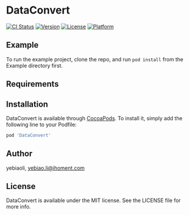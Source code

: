 # DataConvert

[![CI Status](https://img.shields.io/travis/yebiaoli/DataConvert.svg?style=flat)](https://travis-ci.org/yebiaoli/DataConvert)
[![Version](https://img.shields.io/cocoapods/v/DataConvert.svg?style=flat)](https://cocoapods.org/pods/DataConvert)
[![License](https://img.shields.io/cocoapods/l/DataConvert.svg?style=flat)](https://cocoapods.org/pods/DataConvert)
[![Platform](https://img.shields.io/cocoapods/p/DataConvert.svg?style=flat)](https://cocoapods.org/pods/DataConvert)

## Example

To run the example project, clone the repo, and run `pod install` from the Example directory first.

## Requirements

## Installation

DataConvert is available through [CocoaPods](https://cocoapods.org). To install
it, simply add the following line to your Podfile:

```ruby
pod 'DataConvert'
```

## Author

yebiaoli, yebiao.li@ihoment.com

## License

DataConvert is available under the MIT license. See the LICENSE file for more info.
